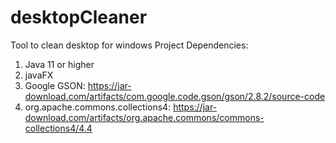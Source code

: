 # desktopCleaner
 Tool to clean desktop for windows
 Project Dependencies:
 1. Java 11 or higher
 2. javaFX
 3. Google GSON:
 https://jar-download.com/artifacts/com.google.code.gson/gson/2.8.2/source-code
 4. org.apache.commons.collections4:
 https://jar-download.com/artifacts/org.apache.commons/commons-collections4/4.4
 
